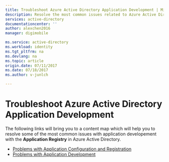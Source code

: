```yaml
---
title: Troubleshoot Azure Active Directory Application Development | Microsoft Docs
description: Resolve the most common issues related to Azure Active Directory Application Development
services: active-directory
documentationcenter: ''
author: alexchen2016
manager: digimobile

ms.service: active-directory
ms.workload: identity
ms.tgt_pltfrm: na
ms.devlang: na
ms.topic: article
origin.date: 07/11/2017
ms.date: 07/18/2017
ms.author: v-junlch

---
```


# Troubleshoot Azure Active Directory Application Development
The following links will bring you to a content map which will help you to resolve some of the most common issues with application developement with the **Application Registry** in Azure Active Directory.

- [Problems with Application Configuration and Registration](active-directory-application-dev-config-content-map.md)
- [Problems with Application Development](active-directory-application-dev-development-content-map.md)

<!--Update_Description: update meta properties -->   